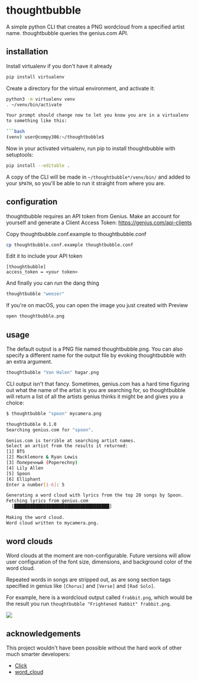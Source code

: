 # thoughtbubble

A simple python CLI that creates a PNG wordcloud from a specified artist name. thoughtbubble queries the genius.com API.

## installation

Install virtualenv if you don't have it already

```bash
pip install virtualenv
```

Create a directory for the virtual environment, and activate it:

```bash
python3 -m virtualenv venv
. ~/venv/bin/activate

Your prompt should change now to let you know you are in a virtualenv
to something like this:

```bash
(venv) user@compy386:~/thoughtbubble$
```

Now in your activated virtualenv, run pip to install thoughtbubble with setuptools:

```bash
pip install --editable .
```

A copy of the CLI will be made in `~/thoughtbubble*/venv/bin/` and added to your
`$PATH`, so you'll be able to run it straight from where you are.

## configuration

thoughtbubble requires an API token from Genius. Make an account for yourself
and generate a Client Access Token: https://genius.com/api-clients

Copy thoughtbubble.conf.example to thoughtbubble.conf

```bash
cp thoughtbubble.conf.example thoughtbubble.conf
```

Edit it to include your API token

```commandline
[thoughtbubble]
access_token = <your token>
```

And finally you can run the dang thing

```bash
thoughtbubble "weezer"
```

If you're on macOS, you can open the image you just created with Preview
```bash
open thoughtbubble.png
```

## usage

The default output is a PNG file named thoughtbubble.png. You can also specify a different name for the output file
by evoking thoughtbubble with an extra argument.
```bash
thoughtbubble "Van Halen" hagar.png
```
CLI output isn't that fancy. Sometimes, genius.com has a hard time figuring out what
the name of the artist is you are searching for, so thoughtbubble will return a list of
all the artists genius thinks it might be and gives you a choice:

```bash
$ thoughtbubble "spoon" mycamera.png

thoughtbubble 0.1.0                     
Searching genius.com for "spoon".

Genius.com is terrible at searching artist names.
Select an artist from the results it returned:
[1] BTS
[2] Macklemore & Ryan Lewis
[3] Поперечный (Poperechny)
[4] Lily Allen
[5] Spoon
[6] Elliphant
Enter a number[1-6]: 5

Generating a word cloud with lyrics from the top 20 songs by Spoon.
Fetching lyrics from genius.com
  [████████████████████████████████████]
               
Making the word cloud.
Word cloud written to mycamera.png.
```

## word clouds

Word clouds at the moment are non-configurable. Future versions will allow user configuration of the font size, 
dimensions, and background color of the word cloud. 

Repeated words in songs are stripped out, as are song section
tags specified in genius like `[Chorus]` and `[Verse]` and `[Rad Solo]`.

For example, here is a wordcloud output called `frabbit.png`, which would be the result 
you run `thoughtbubble "Frightened Rabbit" frabbit.png`.

![](https://user-images.githubusercontent.com/20565648/40031261-de4d7434-57bc-11e8-9ed5-742646cbb4fd.png)

## acknowledgements

This project wouldn't have been possible without the hard work of other much smarter developers:

* [Click](https://github.com/pallets/click)
* [word_cloud](https://github.com/amueller/word_cloud)
